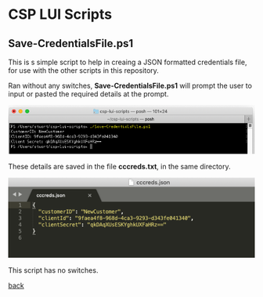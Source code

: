 # CSP LUI Scripts
## Save-CredentialsFile.ps1
This is s simple script to help in creaing a JSON formatted credentials file, for use with the other scripts in this repository.

Ran without any switches, **Save-CredentialsFile.ps1** will prompt the user to input or pasted the required details at the prompt.

![](images/Save-CredentialsFile_Screenshot01.png)

These details are saved in the file **cccreds.txt**, in the same directory.

![](images/Save-CredentialsFile_Screenshot02.png)

This script has no switches.

[back](../README.md)